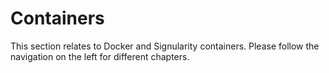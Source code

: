 # Containers

This section relates to Docker and Signularity containers. Please follow the navigation on the left for different chapters. 